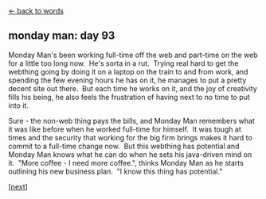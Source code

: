 <div class="goback">
<a href="/words/">&larr; back to words</a>
</div>
<h2>
monday man: day 93</h2>
<p>Monday Man's been working full-time off the web and part-time on the web for a little too long now.&nbsp; He's sorta in a rut.&nbsp; Trying real hard to get the webthing going by doing it on a laptop on the train to and from work, and spending the few evening hours he has on it, he manages to put a pretty decent site out there.&nbsp; But each time he works on it, and the joy of creativity fills his being, he also feels the frustration of having next to no time to put into it.</p>
<p>Sure - the non-web thing pays the bills, and Monday Man remembers what it was like before when he worked full-time for himself.&nbsp; It was tough at times and the security that working for the big firm brings makes it hard to commit to a full-time change now.&nbsp; But this webthing has potential and Monday Man knows what he can do when he sets his java-driven mind on it.&nbsp; "More coffee - I need more coffee.", thinks Monday Man as he starts outlining his new business plan.&nbsp; "I know this thing has potential."</p>
<p>[<a href="/words/mondayman8/">next</a>]</p>
	